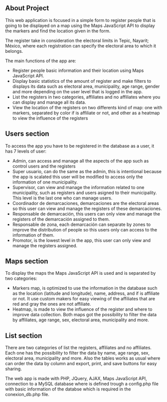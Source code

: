 ## About Project

This web application is focused in a simple form to register people that is going to be displayed on a map using the Maps JavaScript API to display the markers and find the location given in the form.

The register take in consideration the electoral limits in Tepic, Nayarit; México, where each registration can specify the electoral area to which it belongs.

The main functions of the app are:

- Register people basic information and their location using Maps JavaScript API.
- Display basic statistics of the amount of register and make filters to displays its data such as electoral area, municipality, age range, gender and more depending on the user level that is logged in the app.
- List the registers in two categories, affiliates and no affiliates where you can display and manage all its data.
- View the location of the registers on two differents kind of map: one with markers, separated by color if is affiliate or not, and other as a heatmap to view the influence of the registers

## Users section
To access the app you have to be registered in the database as a user, it has 7 levels of  user:
 - Admin, can access and manage all the aspects of the app such as control users and the registers
 - Super usuario, can do the same as the admin, this is intentional because the app is scalated this user will be modified to access only the information of one municipality.
 - Supervisor, can view and manage the information related to one municipality, such as registers and users asigned to their municipality. This level is the last one who can manage users.
 - Coordinador de demarcaciones, demarcaciones are the electoral areas so this user can view and manage the registers of these demarcaciones.
 - Responsable de demarcación, this users can only view and manage the registers of the demarcación assigned to them.
 - Responsable de zona, each demarcación can separate by zones to improve the distribution of people so this users only can access to the information of them.
 - Promotor, is the lowest level in the app, this user can only view and manage the registers assigned.

## Maps section
To display the maps the Maps JavaScript API is used and is separated by two categories:
 - Markers map, is optimized to use the information in the database such as the location (latitude and longitude), name, address, and if is affiliate or not. It use custom makers for easy viewing of the affiliates that are red and gray the ones are not affiliate.
 - Heatmap, is made to view the influence of the register and where to improve data collection.
Both maps got the possibility to filter the data by affiliates, age range, sex, electoral area, municipality and more.

 ## List section
 There are two categories of list the registers, affiliates and no affiliates. Each one has the possibility to filter the data by name, age range, sex, electoral area, municipality and more. Also the tables works as usual where can order the data by column and export, print, and save buttons for easy sharing. 

The web app is made with PHP, JQuery, AJAX, Maps JavaScript API, connection to a MySQL database where is defined trough a config.php file with basic information of the databse which is required in the conexion_db.php file.
